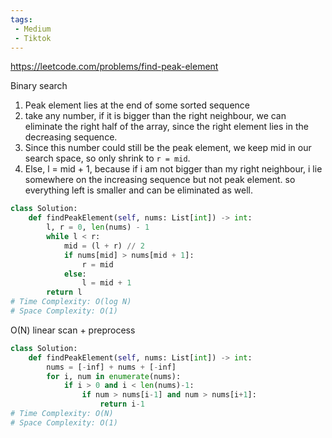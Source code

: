 ```yaml
---
tags:
 - Medium
 - Tiktok
---
```


https://leetcode.com/problems/find-peak-element

Binary search
1. Peak element lies at the end of some sorted sequence
2. take any number, if it is bigger than the right neighbour, we can eliminate the right half of the array, since the right element lies in the decreasing sequence.
3. Since this number could still be the peak element, we keep mid in our search space, so only shrink to `r = mid`.
4. Else, l = mid + 1, because if i am not bigger than my right neighbour, i lie somewhere on the increasing sequence but not peak element. so everything left is smaller and can be eliminated as well.

```python
class Solution:
    def findPeakElement(self, nums: List[int]) -> int:
        l, r = 0, len(nums) - 1
        while l < r:
            mid = (l + r) // 2
            if nums[mid] > nums[mid + 1]:
                r = mid
            else:
                l = mid + 1
        return l
# Time Complexity: O(log N)
# Space Complexity: O(1)
```
O(N) linear scan + preprocess

```python
class Solution:
    def findPeakElement(self, nums: List[int]) -> int:
        nums = [-inf] + nums + [-inf]
        for i, num in enumerate(nums):
            if i > 0 and i < len(nums)-1:
                if num > nums[i-1] and num > nums[i+1]:
                    return i-1
# Time Complexity: O(N)
# Space Complexity: O(1)
```

